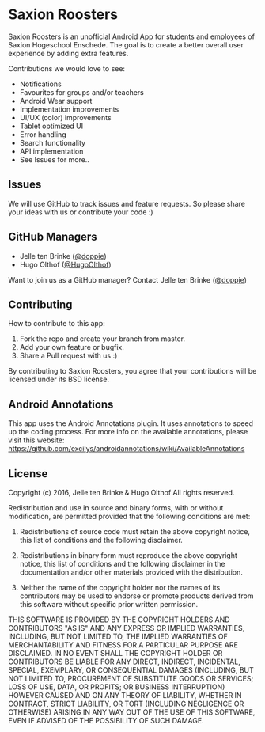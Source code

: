 # Saxion Roosters
Saxion Roosters is an unofficial Android App for students and employees of Saxion Hogeschool Enschede.
The goal is to create a better overall user experience by adding extra features.

Contributions we would love to see:
* Notifications
* Favourites for groups and/or teachers
* Android Wear support
* Implementation improvements
* UI/UX (color) improvements
* Tablet optimized UI
* Error handling
* Search functionality
* API implementation
* See Issues for more..


## Issues
We will use GitHub to track issues and feature requests. So please share your ideas with us or contribute your code :)

## GitHub Managers
* Jelle ten Brinke ([@doppie](https://github.com/doppie/))
* Hugo Olthof ([@HugoOlthof](https://github.com/hugoolthof/))

Want to join us as a GitHub manager? Contact Jelle ten Brinke ([@doppie](https://github.com/doppie/))

## Contributing
How to contribute to this app:

1. Fork the repo and create your branch from master.
2. Add your own feature or bugfix.
3. Share a Pull request with us :)

By contributing to Saxion Roosters, you agree that your contributions will be licensed under its BSD license.

## Android Annotations
This app uses the Android Annotations plugin. It uses annotations to speed up the coding process. For more info on the available annotations, please visit this website: https://github.com/excilys/androidannotations/wiki/AvailableAnnotations

## License
Copyright (c) 2016, Jelle ten Brinke & Hugo Olthof
All rights reserved.

Redistribution and use in source and binary forms, with or without modification, are permitted provided that the following conditions are met:

1. Redistributions of source code must retain the above copyright notice, this list of conditions and the following disclaimer.

2. Redistributions in binary form must reproduce the above copyright notice, this list of conditions and the following disclaimer in the documentation and/or other materials provided with the distribution.

3. Neither the name of the copyright holder nor the names of its contributors may be used to endorse or promote products derived from this software without specific prior written permission.

THIS SOFTWARE IS PROVIDED BY THE COPYRIGHT HOLDERS AND CONTRIBUTORS "AS IS" AND ANY EXPRESS OR IMPLIED WARRANTIES, INCLUDING, BUT NOT LIMITED TO, THE IMPLIED WARRANTIES OF MERCHANTABILITY AND FITNESS FOR A PARTICULAR PURPOSE ARE DISCLAIMED. IN NO EVENT SHALL THE COPYRIGHT HOLDER OR CONTRIBUTORS BE LIABLE FOR ANY DIRECT, INDIRECT, INCIDENTAL, SPECIAL, EXEMPLARY, OR CONSEQUENTIAL DAMAGES (INCLUDING, BUT NOT LIMITED TO, PROCUREMENT OF SUBSTITUTE GOODS OR SERVICES; LOSS OF USE, DATA, OR PROFITS; OR BUSINESS INTERRUPTION) HOWEVER CAUSED AND ON ANY THEORY OF LIABILITY, WHETHER IN CONTRACT, STRICT LIABILITY, OR TORT (INCLUDING NEGLIGENCE OR OTHERWISE) ARISING IN ANY WAY OUT OF THE USE OF THIS SOFTWARE, EVEN IF ADVISED OF THE POSSIBILITY OF SUCH DAMAGE.

